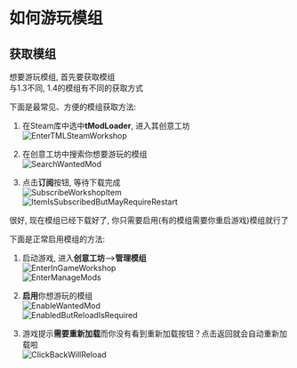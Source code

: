 # 如何游玩模组

## 获取模组

想要游玩模组, 首先要获取模组<br>
与1.3不同, 1.4的模组有不同的获取方式<br>

下面是最常见、方便的模组获取方法:

1. 在Steam库中选中**tModLoader**, 进入其创意工坊<br>
	![EnterTMLSteamWorkshop](Assets/Images/tML/EnterTMLSteamWorkshop)

2. 在创意工坊中搜索你想要游玩的模组<br>
	![SearchWantedMod](Assets/Images/tML/SearchWantedMod)

3. 点击**订阅**按钮, 等待下载完成<br>
	![SubscribeWorkshopItem](Assets/Images/tML/SubscribeWorkshopItem)<br>
	![ItemIsSubscribedButMayRequireRestart](Assets/Images/tML/ItemIsSubscribedButMayRequireRestart)
	
很好, 现在模组已经下载好了, 你只需要启用(有的模组需要你重启游戏)模组就行了

下面是正常启用模组的方法:
	
1. 启动游戏, 进入**创意工坊**-->**管理模组**<br>
	![EnterInGameWorkshop](Assets/Images/tML/EnterInGameWorkshop)<br>
	![EnterManageMods](Assets/Images/tML/EnterManageMods)

2. **启用**你想游玩的模组<br>
	![EnableWantedMod](Assets/Images/tML/EnableWantedMod)<br>
	![EnabledButReloadIsRequired](Assets/Images/tML/EnabledButReloadIsRequired)
	
3. 游戏提示**需要重新加载**而你没有看到重新加载按钮？点击返回就会自动重新加载啦<br>
	![ClickBackWillReload](Assets/Images/tML/ClickBackWillReload)